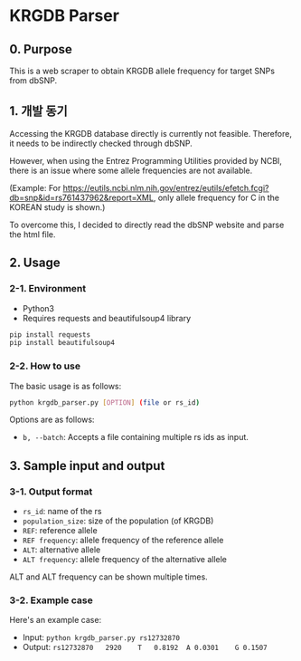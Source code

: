 # KRGDB Parser
## 0. Purpose
This is a web scraper to obtain KRGDB allele frequency for target SNPs from dbSNP.

## 1. 개발 동기
Accessing the KRGDB database directly is currently not feasible. Therefore, it needs to be indirectly checked through dbSNP.

However, when using the Entrez Programming Utilities provided by NCBI, there is an issue where some allele frequencies are not available.

(Example: For https://eutils.ncbi.nlm.nih.gov/entrez/eutils/efetch.fcgi?db=snp&id=rs761437962&report=XML, only allele frequency for C in the KOREAN study is shown.)

To overcome this, I decided to directly read the dbSNP website and parse the html file.

## 2. Usage
### 2-1. Environment
- Python3
- Requires requests and beautifulsoup4 library
```bash
pip install requests
pip install beautifulsoup4
```
### 2-2. How to use
The basic usage is as follows:
```bash
python krgdb_parser.py [OPTION] (file or rs_id)
```
Options are as follows:
- `b, --batch`: Accepts a file containing multiple rs ids as input.

## 3. Sample input and output
### 3-1. Output format
- `rs_id`: name of the rs
- `population_size`: size of the population (of KRGDB)
- `REF`: reference allele
- `REF frequency`: allele frequency of the reference allele
- `ALT`: alternative allele
- `ALT frequency`: allele frequency of the alternative allele

ALT and ALT frequency can be shown multiple times.

### 3-2. Example case
Here's an example case:
- Input: `python krgdb_parser.py rs12732870`
- Output: `rs12732870	2920	T	0.8192	A 0.0301	G 0.1507`

